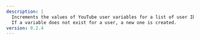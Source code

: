 ```yaml
---
description: |
  Increments the values of YouTube user variables for a list of user IDs.
  If a variable does not exist for a user, a new one is created.
version: 0.2.4
---
```


